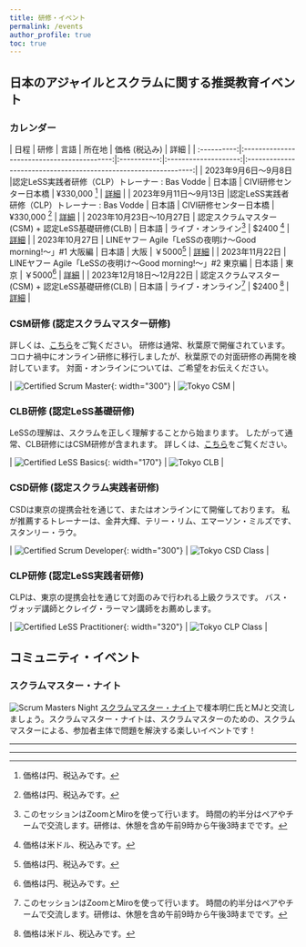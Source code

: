 ```yaml
---
title: 研修・イベント
permalink: /events
author_profile: true
toc: true
---
```

## 日本のアジャイルとスクラムに関する推奨教育イベント

### カレンダー

| 日程       |                  研修                  |   言語 | 所在地 | 価格 (税込み) |                             詳細                             |
| :----------:|:------------------------------------------:|:-----------:|:--------------------:|:---------------------------------------------------------------:|
| 2023年9月6日～9月8日 |認定LeSS実践者研修（CLP）トレーナー : Bas Vodde | 日本語 | CIVI研修センター日本橋 |     ¥330,000 [^yen]      | [詳細](https://www.odd-e.jp/training/course-detail/241) |
| 2023年9月11日～9月13日 |認定LeSS実践者研修（CLP）トレーナー : Bas Vodde | 日本語 | CIVI研修センター日本橋 |     ¥330,000 [^yen]      | [詳細](https://www.odd-e.jp/training/course-detail/250) |
| 2023年10月23日～10月27日 | 認定スクラムマスター(CSM) + 認定LeSS基礎研修(CLB)  | 日本語 | ライブ・オンライン[^virtual] |     $2400 [^usd]      | [詳細](https://training.tech-kai.com/tech/user/courses/376) |
| 2023年10月27日 | LINEヤフー Agile「LeSSの夜明け〜Good morning!〜」#1 大阪編 | 日本語 | 大阪 | ￥5000[^yen] | [詳細](https://lycorptech-jp.connpass.com/event/298347/) |
| 2023年11月22日 | LINEヤフー Agile「LeSSの夜明け〜Good morning!〜」#2 東京編 | 日本語 | 東京 | ￥5000[^yen] | [詳細](https://lycorptech-jp.connpass.com/event/299590/) |
| 2023年12月18日～12月22日 | 認定スクラムマスター(CSM) + 認定LeSS基礎研修(CLB) | 日本語 | ライブ・オンライン[^virtual] |     $2400 [^usd]      | [詳細](https://training.tech-kai.com/tech/user/courses/381) |

### CSM研修  (認定スクラムマスター研修)
詳しくは、[こちら](/CSM/)をご覧ください。
研修は通常、秋葉原で開催されています。コロナ禍中にオンライン研修に移行しましたが、秋葉原での対面研修の再開を検討しています。 対面・オンラインについては、ご希望をお伝えください。

| ![Certified Scrum Master](/images/scrum-alliance-csm-logo.png){: width="300"} | ![Tokyo CSM](/images/tokyo-CSM-class-wide-3.jpg) |

### CLB研修 (認定LeSS基礎研修)

LeSSの理解は、スクラムを正しく理解することから始まります。 したがって通常、CLB研修にはCSM研修が含まれます。
詳しくは、[こちら](/certified-less-basics-clb-course-description-jp/)をご覧ください。

| ![Certified LeSS Basics](/images/certified-less-basics.png){: width="170"} | ![Tokyo CLB](/images/tokyo-CLB-class.jpg) |


### CSD研修 (認定スクラム実践者研修)

CSDは東京の提携会社を通じて、またはオンラインにて開催しております。 私が推薦するトレーナーは、金井大輝、テリー・リム、エマーソン・ミルズです、スタンリー・ラウ。

| ![Certified Scrum Developer](/images/scrum-alliance-csd-logo.png){: width="300"} | ![Tokyo CSD Class](/images/tokyo-CSD-class.jpg) |



### CLP研修 (認定LeSS実践者研修)

CLPは、東京の提携会社を通じて対面のみで行われる上級クラスです。 バス・ヴォッデ講師とクレイグ・ラーマン講師をお薦めします。

| ![Certified LeSS Practitioner](/images/CLP.png){: width="320"} | ![Tokyo CLP Class](/images/tokyo-CLP-class.jpg) |

## コミュニティ・イベント

### スクラムマスター・ナイト

![Scrum Masters Night](/images/scrum-masters-night-1.jpg)
[スクラムマスター・ナイト](https://smn.connpass.com/)で榎本明仁氏とMJと交流しましょう。スクラムマスター・ナイトは、スクラムマスターのための、スクラムマスターによる、参加者主体で問題を解決する楽しいイベントです！

---

---
[^usd]: 価格は米ドル、税込みです。
[^yen]: 価格は円、税込みです。
[^virtual]: このセッションはZoomとMiroを使って行います。 時間の約半分はペアやチームで交流します。研修は、休憩を含め午前9時から午後3時までです。

